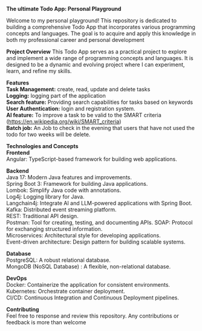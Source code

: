 **The ultimate Todo App: Personal Playground**

Welcome to my personal playground! This repository is dedicated to building a comprehensive Todo App that incorporates various programming concepts and languages. The goal is to acquire and apply this knowledge in both my professional career and personal development

**Project Overview**
This Todo App serves as a practical project to explore and implement a wide range of programming concepts and languages. It is designed to be a dynamic and evolving project where I can experiment, learn, and refine my skills.

**Features**  
**Task Management:** create, read, update and delete tasks  
**Logging:** logging part of the application   
**Search feature:** Providing search capabilities for tasks based on keywords  
**User Authentication:** login and registration system.  
**AI feature:** To improve a task to be valid to the SMART criteria (https://en.wikipedia.org/wiki/SMART_criteria)  
**Batch job:** An Job to check in the evening that users that have not used the todo for two weeks will be delete.   

**Technologies and Concepts**  
**Frontend**  
Angular: TypeScript-based framework for building web applications.   

**Backend**  
Java 17: Modern Java features and improvements.  
Spring Boot 3: Framework for building Java applications.  
Lombok: Simplify Java code with annotations.  
Log4j: Logging library for Java.  
Langchain4j: Integrate AI and LLM-powered applications with Spring Boot.  
Kafka: Distributed event streaming platform.  
REST: Traditional API design.  
Postman: Tool for creating, testing, and documenting APIs.
SOAP: Protocol for exchanging structured information.  
Microservices: Architectural style for developing applications.  
Event-driven architecture: Design pattern for building scalable systems. 

**Database**  
PostgreSQL: A robust relational database.  
MongoDB (NoSQL Database) : A flexible, non-relational database.   

**DevOps**  
Docker: Containerize the application for consistent environments.  
Kubernetes: Orchestrate container deployment.  
CI/CD: Continuous Integration and Continuous Deployment pipelines.  

**Contributing**  
Feel free to response and review this repository. Any contributions or feedback is more than welcome

